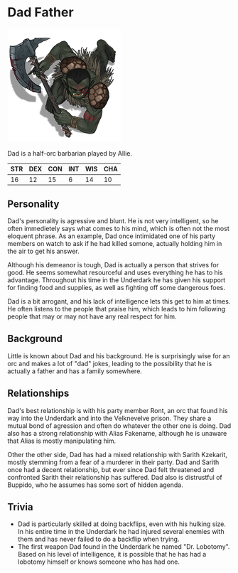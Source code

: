 # Dad Father

![Dad Father](dad.png)

Dad is a half-orc barbarian played by Allie. 

| STR | DEX | CON | INT | WIS | CHA |
| --- | --- | --- | --- | --- | --- |
| 16 | 12 | 15 | 6 | 14 | 10 |

## Personality
Dad's personality is agressive and blunt. He is not very intelligent, so he often immedietely says what comes to his mind, which is often not the most eloquent phrase. As an example, Dad once intimidated one of his party members on watch to ask if he had killed somone, actually holding him in the air to get his answer.

Although his demeanor is tough, Dad is actually a person that strives for good. He seems somewhat resourceful and uses everything he has to his advantage. Throughout his time in the Underdark he has given his support for finding food and supplies, as well as fighting off some dangerous foes.

Dad is a bit arrogant, and his lack of intelligence lets this get to him at times. He often listens to the people that praise him, which leads to him following people that may or may not have any real respect for him.

## Background
Little is known about Dad and his background. He is surprisingly wise for an orc and makes a lot of "dad" jokes, leading to the possibility that he is actually a father and has a family somewhere.

## Relationships
Dad's best relationship is with his party member Ront, an orc that found his way into the Underdark and into the Velknevelve prison. They share a mutual bond of agression and often do whatever the other one is doing. Dad also has a strong relationship with Alias Fakename, although he is unaware that Alias is mostly manipulating him.

Other the other side, Dad has had a mixed relationship with Sarith Kzekarit, mostly stemming from a fear of a murderer in their party. Dad and Sarith once had a decent relationship, but ever since Dad felt threatened and confronted Sarith their relationship has suffered. Dad also is distrustful of Buppido, who he assumes has some sort of hidden agenda.

## Trivia
* Dad is particularly skilled at doing backflips, even with his hulking size. In his entire time in the Underdark he had injured several enemies with them and has never failed to do a backflip when trying.
* The first weapon Dad found in the Underdark he named "Dr. Lobotomy". Based on his level of intelligence, it is possible that he has had a lobotomy himself or knows someone who has had one.
